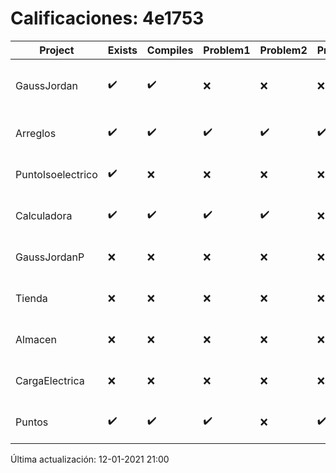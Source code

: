 # Calificaciones: 4e1753
|Project|Exists|Compiles|Problem1|Problem2|Problem3|Extra|Grade|CommitHash|CommitDate|CheckDate|DueDate|Comments|
|-|-|-|-|-|-|-|-|-|-|-|-|-|
|GaussJordan|✔️|✔️|❌|❌|❌|❌|6.0|87b1ff695250f6591686bb8b82cd6d3139a84e2b|29-10-2020 19:26:48|29-10-2020 21:27:11|29-10-2020 21:00:00|No aplica correctamente el método de Gauss-Jordan/No aplica correctamente el método de Gauss-Jordan/No avisa al usuario que el sistema no tiene solución/No intercambia las filas cuando un pivote es cero|
|Arreglos|✔️|✔️|✔️|✔️|✔️|✔️|10.0|38c51449594af3553dc59c5ce8b7747089c2f30c|20-10-2020 14:33:08|27-10-2020 22:18:09|22-10-2020 21:00:00|///|
|PuntoIsoelectrico|✔️|❌|❌|❌|❌|❌|5.0|ab98be5cded3ee991ee22f955a72952ef1a5c992|26-11-2020 18:18:08|26-11-2020 21:00:31|26-11-2020 21:00:00|Tu código no compila|
|Calculadora|✔️|✔️|✔️|✔️|❌|✔️|10.0|d235b55bade3f45620e680952395fa8bff570d8b|19-10-2020 10:13:42|19-10-2020 21:07:47|15-10-2020 21:00:00|No implementa la operación módulo|
|GaussJordanP|❌|❌|❌|❌|❌|❌|5.0|nan|nan|12-01-2021 21:00:45|14-01-2021 21:00:00|No se encontró el archivo en PracticasComputacionI/GaussJordanP/GaussJordanP.py|
|Tienda|❌|❌|❌|❌|❌|❌|5.0|nan|nan|12-01-2021 21:00:44|11-12-2020 21:00:00|No se encontró el archivo en PracticasComputacionI/Tienda/Almacen.cpp|
|Almacen|❌|❌|❌|❌|❌|❌|5.0|nan|nan|12-01-2021 21:00:43|04-12-2020 21:00:00|No se encontró el archivo en PracticasComputacionI/Almacen/Almacen.cpp|
|CargaElectrica|❌|❌|❌|❌|❌|❌|5.0|nan|nan|12-01-2021 21:00:41|19-11-2020 21:00:00|No se encontró el archivo en PracticasComputacionI/CargaElectrica/CargaElectrica.cpp|
|Puntos|✔️|✔️|✔️|❌|✔️|❌|7.166666666666668|a57ab00072550c4ec541d8ddd7a600e81e15ba41|09-11-2020 08:39:48|09-11-2020 21:00:27|05-11-2020 21:00:00|/No aplica correctamente la rotación//No hace correctamente la rotación con ángulos negativos|

Última actualización: 12-01-2021 21:00